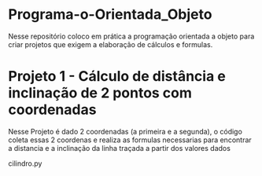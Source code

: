 # Programa-o-Orientada_Objeto
Nesse repositório coloco em prática a programação orientada a objeto para criar projetos que exigem a elaboração de cálculos e formulas.

# Projeto 1 - Cálculo de distância e inclinação de 2 pontos com coordenadas 

Nesse Projeto é dado 2 coordenadas (a primeira e a segunda), o código coleta essas 2 coordenas e realiza as formulas necessarias para encontrar a distancia e a inclinação da linha traçada a partir dos valores dados

cilindro.py
